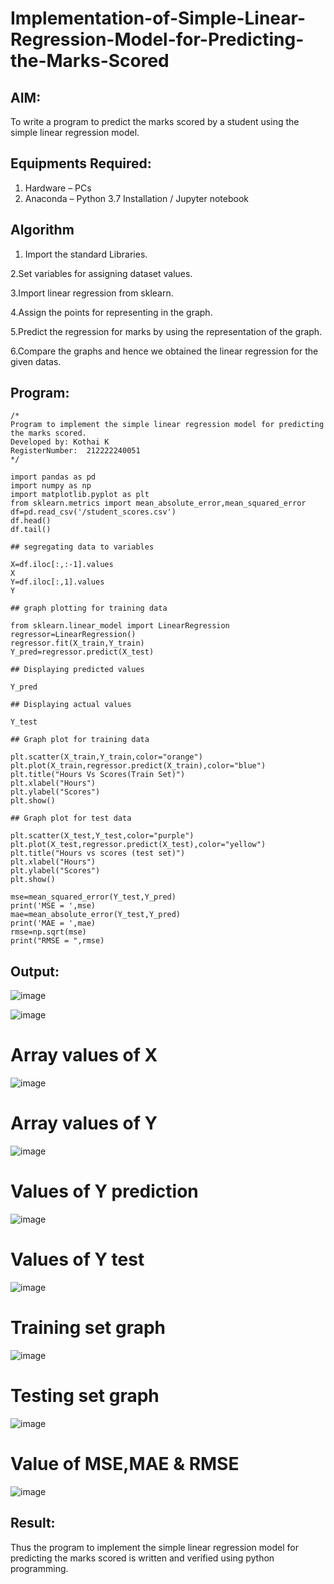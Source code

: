 # Implementation-of-Simple-Linear-Regression-Model-for-Predicting-the-Marks-Scored

## AIM:
To write a program to predict the marks scored by a student using the simple linear regression model.

## Equipments Required:
1. Hardware – PCs
2. Anaconda – Python 3.7 Installation / Jupyter notebook

## Algorithm
1. Import the standard Libraries.

2.Set variables for assigning dataset values.

3.Import linear regression from sklearn.

4.Assign the points for representing in the graph.

5.Predict the regression for marks by using the representation of the graph.

6.Compare the graphs and hence we obtained the linear regression for the given datas.


## Program:
```
/*
Program to implement the simple linear regression model for predicting the marks scored.
Developed by: Kothai K
RegisterNumber:  212222240051
*/
```
```
import pandas as pd
import numpy as np
import matplotlib.pyplot as plt
from sklearn.metrics import mean_absolute_error,mean_squared_error
df=pd.read_csv('/student_scores.csv')
df.head()
df.tail()

## segregating data to variables

X=df.iloc[:,:-1].values
X
Y=df.iloc[:,1].values
Y

## graph plotting for training data

from sklearn.linear_model import LinearRegression
regressor=LinearRegression()
regressor.fit(X_train,Y_train)
Y_pred=regressor.predict(X_test)

## Displaying predicted values

Y_pred

## Displaying actual values

Y_test

## Graph plot for training data

plt.scatter(X_train,Y_train,color="orange")
plt.plot(X_train,regressor.predict(X_train),color="blue")
plt.title("Hours Vs Scores(Train Set)")
plt.xlabel("Hours")
plt.ylabel("Scores")
plt.show()

## Graph plot for test data

plt.scatter(X_test,Y_test,color="purple")
plt.plot(X_test,regressor.predict(X_test),color="yellow")
plt.title("Hours vs scores (test set)")
plt.xlabel("Hours")
plt.ylabel("Scores")
plt.show()

mse=mean_squared_error(Y_test,Y_pred)
print('MSE = ',mse)
mae=mean_absolute_error(Y_test,Y_pred)
print('MAE = ',mae)
rmse=np.sqrt(mse)
print("RMSE = ",rmse)

```
## Output:
![image](https://github.com/KothaiKumar/Implementation-of-Simple-Linear-Regression-Model-for-Predicting-the-Marks-Scored/assets/121215739/8005dd99-5a09-4708-aaa2-0869a39e51ad)


![image](https://github.com/KothaiKumar/Implementation-of-Simple-Linear-Regression-Model-for-Predicting-the-Marks-Scored/assets/121215739/64ecbe05-5cd2-4719-8d41-71933e06d3a6)
# Array values of X
![image](https://github.com/KothaiKumar/Implementation-of-Simple-Linear-Regression-Model-for-Predicting-the-Marks-Scored/assets/121215739/bd10a07b-9dfa-4b25-bbd3-0fe8e9c35e01)
# Array values of Y
![image](https://github.com/KothaiKumar/Implementation-of-Simple-Linear-Regression-Model-for-Predicting-the-Marks-Scored/assets/121215739/c04e68b0-f11e-472b-a165-a7a688ad4d3f)
# Values of Y prediction
![image](https://github.com/KothaiKumar/Implementation-of-Simple-Linear-Regression-Model-for-Predicting-the-Marks-Scored/assets/121215739/ad3d2f27-96e5-4e5c-8646-4d0071d68b33)
# Values of Y test
![image](https://github.com/KothaiKumar/Implementation-of-Simple-Linear-Regression-Model-for-Predicting-the-Marks-Scored/assets/121215739/cb0eee3e-046b-4ddd-bdbd-c5e4f0322b4c)
# Training set graph
![image](https://github.com/KothaiKumar/Implementation-of-Simple-Linear-Regression-Model-for-Predicting-the-Marks-Scored/assets/121215739/d4bbb6ea-76d7-4827-aa5a-8196ac72ae83)
# Testing set graph
![image](https://github.com/KothaiKumar/Implementation-of-Simple-Linear-Regression-Model-for-Predicting-the-Marks-Scored/assets/121215739/8b3b3ebc-5020-4f2f-9e76-687a17f1c91c)
# Value of MSE,MAE & RMSE
![image](https://github.com/KothaiKumar/Implementation-of-Simple-Linear-Regression-Model-for-Predicting-the-Marks-Scored/assets/121215739/eab2546b-aa47-4bc6-b359-b8bd6bf5b2ea)



## Result:
Thus the program to implement the simple linear regression model for predicting the marks scored is written and verified using python programming.
